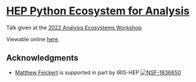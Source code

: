 # [HEP Python Ecosystem for Analysis][talk-indico-contribution]

Talk given at the [2022 Analysis Ecosystems Workshop][workshop-indico].

Viewable online [here](https://matthewfeickert.github.io/talk-analysis-ecosystems-workshop-2022/index.html).

## Acknowledgments

- [Matthew Feickert](http://www.matthewfeickert.com/) is supported in part by IRIS-HEP
[![NSF-1836650](https://img.shields.io/badge/NSF-1836650-blue.svg)](https://nsf.gov/awardsearch/showAward?AWD_ID=1836650)

[workshop-indico]: https://indico.cern.ch/event/1125222/
[talk-indico-contribution]: https://indico.cern.ch/event/1125222/contributions/4840334/
